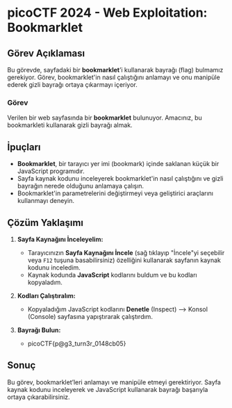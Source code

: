# picoCTF 2024 - Web Exploitation: Bookmarklet

## Görev Açıklaması

Bu görevde, sayfadaki bir **bookmarklet**’i kullanarak bayrağı (flag) bulmamız gerekiyor. Görev, bookmarklet'in nasıl çalıştığını anlamayı ve onu manipüle ederek gizli bayrağı ortaya çıkarmayı içeriyor.

### Görev

Verilen bir web sayfasında bir **bookmarklet** bulunuyor. Amacınız, bu bookmarkleti kullanarak gizli bayrağı almak.

## İpuçları

- **Bookmarklet**, bir tarayıcı yer imi (bookmark) içinde saklanan küçük bir JavaScript programıdır.
- Sayfa kaynak kodunu inceleyerek bookmarklet'in nasıl çalıştığını ve gizli bayrağın nerede olduğunu anlamaya çalışın.
- Bookmarklet'in parametrelerini değiştirmeyi veya geliştirici araçlarını kullanmayı deneyin.

## Çözüm Yaklaşımı

1. **Sayfa Kaynağını İnceleyelim:**
   - Tarayıcınızın **Sayfa Kaynağını İncele** (sağ tıklayıp "İncele"yi seçebilir veya `F12` tuşuna basabilirsiniz) özelliğini kullanarak sayfanın kaynak kodunu inceledim.
   - Kaynak kodunda **JavaScript** kodlarını buldum ve bu kodları kopyaladım.

2. **Kodları Çalıştıralım:**
   - Kopyaladığım JavaScript kodlarını **Denetle** (Inspect) --> Konsol (Console) sayfasına yapıştırarak çalıştırdım.

3. **Bayrağı Bulun:**
   - picoCTF{p@g3_turn3r_0148cb05}

## Sonuç

Bu görev, bookmarklet’leri anlamayı ve manipüle etmeyi gerektiriyor. Sayfa kaynak kodunu inceleyerek ve JavaScript kullanarak bayrağı başarıyla ortaya çıkarabilirsiniz.
